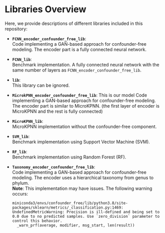 # Libraries Overview

Here, we provide descriptions of different libraries included in this repository:

- **`FCNN_encoder_confounder_free_lib`**:  
  Code implementing a GAN-based approach for confounder-free modeling. The encoder part is a fully connected neural network.

- **`FCNN_lib`**:  
  Benchmark implementation. A fully connected neural network with the same number of layers as `FCNN_encoder_confounder_free_lib`.

- **`lib`**:  
  This library can be ignored.
 
- **`MicrokPNN_encoder_confounder_free_lib`**:  This is our model
  Code implementing a GAN-based approach for confounder-free modeling. The encoder part is similar to MicroKPNN. (the first layer of encoder is MicroKPNN and the rest is fully connected)

- **`MicroKPNN_lib`**:  
  MicroKPNN implementation without the confounder-free component.

- **`SVM_lib`**:  
  Benchmark implementation using Support Vector Machine (SVM).

- **`RF_lib`**:  
  Benchmark implementation using Random Forest (RF).

- **`Taxonomy_encoder_confounder_free_lib`**:  
  Code implementing a GAN-based approach for confounder-free modeling. The encoder uses a hierarchical taxonomy from genus to phylum.  
  **Note**: This implementation may have issues. The following warning occurs:  
  ```plaintext
  miniconda3/envs/confounder_free/lib/python3.8/site-packages/sklearn/metrics/_classification.py:1469: UndefinedMetricWarning: Precision is ill-defined and being set to 0.0 due to no predicted samples. Use `zero_division` parameter to control this behavior.
    _warn_prf(average, modifier, msg_start, len(result))
